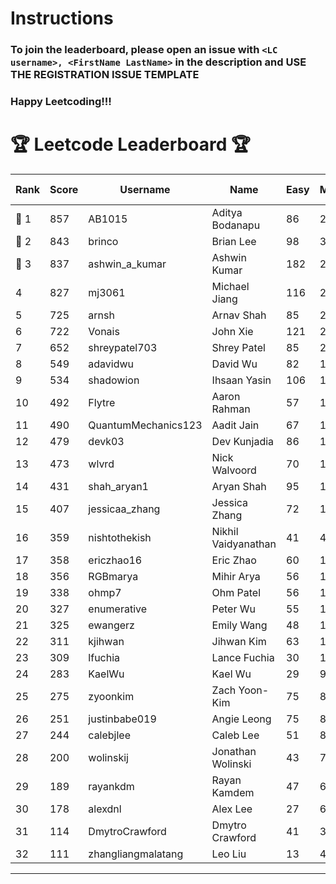 # Instructions
### To join the leaderboard, please open an issue with `<LC username>, <FirstName LastName>` in the description and USE THE REGISTRATION ISSUE TEMPLATE
### Happy Leetcoding!!!


# 🏆 Leetcode Leaderboard 🏆

| Rank | Score | Username       | Name | Easy | Medium | Hard | Problems Solved |
|------|----------------|-----------------|-------------------|--------------|--------------|--------------|--------------|
| 🥇 1 | 857 | AB1015 | Aditya Bodanapu | 86 | 276 | 73 | 435 |
| 🥈 2 | 843 | brinco | Brian Lee | 98 | 305 | 45 | 448 |
| 🥉 3 | 837 | ashwin_a_kumar | Ashwin Kumar | 182 | 293 | 23 | 498 |
| 4 | 827 | mj3061 | Michael Jiang | 116 | 285 | 47 | 448 |
| 5 | 725 | arnsh | Arnav Shah | 85 | 236 | 56 | 377 |
| 6 | 722 | Vonais | John Xie | 121 | 248 | 35 | 404 |
| 7 | 652 | shreypatel703 | Shrey Patel | 85 | 240 | 29 | 354 |
| 8 | 549 | adavidwu | David Wu | 82 | 172 | 41 | 295 |
| 9 | 534 | shadowion | Ihsaan Yasin | 106 | 178 | 24 | 308 |
| 10 | 492 | Flytre | Aaron Rahman | 57 | 156 | 41 | 254 |
| 11 | 490 | QuantumMechanics123 | Aadit Jain | 67 | 180 | 21 | 268 |
| 12 | 479 | devk03 | Dev Kunjadia | 86 | 180 | 11 | 277 |
| 13 | 473 | wlvrd | Nick Walvoord | 70 | 173 | 19 | 262 |
| 14 | 431 | shah_aryan1 | Aryan Shah | 95 | 135 | 22 | 252 |
| 15 | 407 | jessicaa_zhang | Jessica Zhang | 72 | 142 | 17 | 231 |
| 16 | 359 | nishtothekish | Nikhil Vaidyanathan | 41 | 42 | 78 | 161 |
| 17 | 358 | ericzhao16 | Eric Zhao | 60 | 134 | 10 | 204 |
| 18 | 356 | RGBmarya | Mihir Arya | 56 | 117 | 22 | 195 |
| 19 | 338 | ohmp7 | Ohm Patel | 56 | 123 | 12 | 191 |
| 20 | 327 | enumerative | Peter Wu | 55 | 115 | 14 | 184 |
| 21 | 325 | ewangerz | Emily Wang | 48 | 110 | 19 | 177 |
| 22 | 311 | kjihwan | Jihwan Kim | 63 | 103 | 14 | 180 |
| 23 | 309 | lfuchia | Lance Fuchia | 30 | 129 | 7 | 166 |
| 24 | 283 | KaelWu | Kael Wu | 29 | 97 | 20 | 146 |
| 25 | 275 | zyoonkim | Zach Yoon-Kim | 75 | 82 | 12 | 169 |
| 26 | 251 | justinbabe019 | Angie Leong | 75 | 82 | 4 | 161 |
| 27 | 244 | calebjlee | Caleb Lee | 51 | 83 | 9 | 143 |
| 28 | 200 | wolinskij | Jonathan Wolinski | 43 | 74 | 3 | 120 |
| 29 | 189 | rayankdm | Rayan Kamdem | 47 | 68 | 2 | 117 |
| 30 | 178 | alexdnl | Alex Lee | 27 | 65 | 7 | 99 |
| 31 | 114 | DmytroCrawford | Dmytro Crawford | 41 | 35 | 1 | 77 |
| 32 | 111 | zhangliangmalatang | Leo Liu | 13 | 43 | 4 | 60 |
---